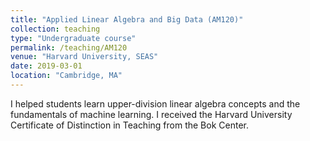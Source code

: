 ```yaml
---
title: "Applied Linear Algebra and Big Data (AM120)"
collection: teaching
type: "Undergraduate course"
permalink: /teaching/AM120
venue: "Harvard University, SEAS"
date: 2019-03-01
location: "Cambridge, MA"
---
```


I helped students learn upper-division linear algebra concepts and the fundamentals of machine learning. 
I received the Harvard University Certificate of Distinction in Teaching from the Bok Center.
